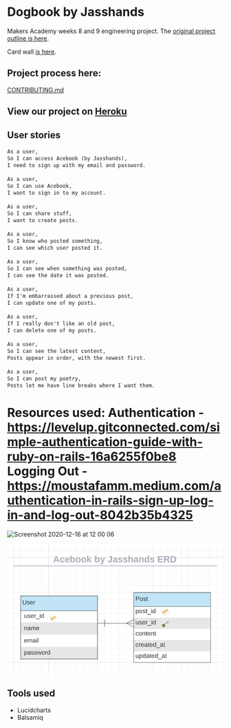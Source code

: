 # Dogbook by Jasshands

Makers Academy weeks 8 and 9 engineering project. The [original project outline is here](https://github.com/makersacademy/course/tree/master/engineering_projects/rails).

Card wall [is here](https://trello.com/b/56RoJ3Aw/acebook-jasshands).

## Project process here:
[CONTRIBUTING.md](CONTRIBUTING.md)

## View our project on [Heroku](https://stark-badlands-89046.herokuapp.com/)

## User stories

```
As a user,
So I can access Acebook (by Jasshands),
I need to sign up with my email and password.

As a user,
So I can use Acebook,
I want to sign in to my account.

As a user,
So I can share stuff,
I want to create posts.

As a user,
So I know who posted something,
I can see which user posted it.

As a user,
So I can see when something was posted,
I can see the date it was posted.

As a user,
If I'm embarrassed about a previous post,
I can update one of my posts.

As a user,
If I really don't like an old post,
I can delete one of my posts.

As a user,
So I can see the latest content,
Posts appear in order, with the newest first.

As a user,
So I can post my poetry,
Posts let me have line breaks where I want them.

```


Resources used:
Authentication - https://levelup.gitconnected.com/simple-authentication-guide-with-ruby-on-rails-16a6255f0be8
Logging Out - https://moustafamm.medium.com/authentication-in-rails-sign-up-log-in-and-log-out-8042b35b4325
=======
<img width="818" alt="Screenshot 2020-12-16 at 12 00 06" src="https://user-images.githubusercontent.com/71889577/102346099-40d0c480-3f96-11eb-9848-da9b97c8002a.png">

![Entity relationship diagram – users and posts](images/Acebook_ERD.png)


## Tools used
- Lucidcharts
- Balsamiq
